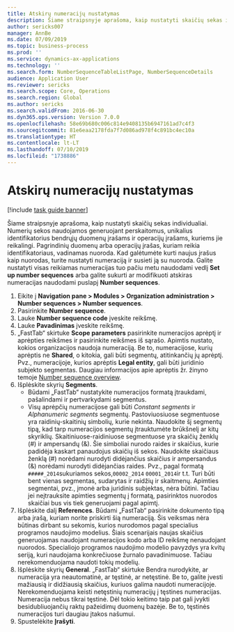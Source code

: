 ```yaml
---
title: Atskirų numeracijų nustatymas
description: Šiame straipsnyje aprašoma, kaip nustatyti skaičių sekas individualiai.
author: sericks007
manager: AnnBe
ms.date: 07/09/2019
ms.topic: business-process
ms.prod: ''
ms.service: dynamics-ax-applications
ms.technology: ''
ms.search.form: NumberSequenceTableListPage, NumberSequenceDetails
audience: Application User
ms.reviewer: sericks
ms.search.scope: Core, Operations
ms.search.region: Global
ms.author: sericks
ms.search.validFrom: 2016-06-30
ms.dyn365.ops.version: Version 7.0.0
ms.openlocfilehash: 58e69b680c006c814e9408135b6947161ad7c4f3
ms.sourcegitcommit: 81e6eaa2178fda7f7d086ad978f4c891bc4ec10a
ms.translationtype: HT
ms.contentlocale: lt-LT
ms.lasthandoff: 07/10/2019
ms.locfileid: "1738886"
---
```

# <a name="set-up-number-sequences-on-an-individual-basis"></a>Atskirų numeracijų nustatymas

[!include [task guide banner](../../includes/task-guide-banner.md)]

Šiame straipsnyje aprašoma, kaip nustatyti skaičių sekas individualiai. Numerių sekos naudojamos generuojant perskaitomus, unikalius identifikatorius bendrųjų duomenų įrašams ir operacijų įrašams, kuriems jie reikalingi. Pagrindinių duomenų arba operacijų įrašas, kuriam reikia identifikatoriaus, vadinamas nuoroda. Kad galėtumėte kurti naujus įrašus kaip nuorodas, turite nustatyti numeraciją ir susieti ją su nuoroda. Galite nustatyti visas reikiamas numeracijas tuo pačiu metu naudodami vedlį **Set up number sequences** arba galite sukurti ar modifikuoti atskiras numeracijas naudodami puslapį **Number sequences**.

1. Eikite į **Navigation pane > Modules > Organization administration > Number sequences > Number sequences**.
2. Pasirinkite **Number sequence**.
3. Lauke **Number sequence code** įveskite reikšmę.
4. Lauke **Pavadinimas** įveskite reikšmę.
5. „FastTab“ skirtuke **Scope parameters** pasirinkite numeracijos aprėptį ir aprėpties reikšmes ir pasirinkite reikšmes iš sąrašo. Apimtis nustato, kokios organizacijos naudoja numeraciją. Be to, numeracijose, kurių aprėptis ne **Shared**, o kitokia, gali būti segmentų, atitinkančių jų aprėptį. Pvz., numeracijoje, kurios aprėptis **Legal entity**, gali būti juridinio subjekto segmentas. Daugiau informacijos apie aprėptis žr. žinyno temoje [Number sequence overview](https://github.com/MicrosoftDocs/Dynamics-365-Operations/blob/master/articles/fin-and-ops/organization-administration/number-sequence-overview.md).  
6. Išplėskite skyrių **Segments**.
    - Būdami „FastTab“  nustatykite numeracijos formatą įtraukdami, pašalindami ir pertvarkydami segmentus.  
    - Visų aprėpčių numeracijose gali būti *Constant segments* ir *Alphanumeric segments* segmentų. Pastoviuosiuose segmentuose yra raidinių-skaitinių simbolių, kurie nekinta. Naudokite šį segmentų tipą, kad tarp numeracijos segmentų įtrauktumėte brūkšnelį ar kitų skyriklių. Skaitiniuose-raidiniuose segmentuose yra skaičių ženklų (#) ir ampersandų (&). Šie simboliai nurodo raides ir skaičius, kurie padidėja kaskart panaudojus skaičių iš sekos. Naudokite skaičiaus ženklą (#) norėdami nurodyti didėjančius skaičius ir ampersandus (&) norėdami nurodyti didėjančias raides. Pvz., pagal formatą `#####_2014`sukuriamos sekos,`00002_2014` `00001_2014`ir t.t. Turi būti bent vienas segmentas, sudarytas ir raidžių ir skaitmenų. Apimties segmentai, pvz., įmonė arba juridinis subjektas, nėra būtini. Tačiau jei neįtrauksite apimties segmentų į formatą, pasirinktos nuorodos skaičiai bus vis tiek generuojami pagal apimtį.  
7. Išplėskite dalį **References**. Būdami „FastTab“  pasirinkite dokumento tipą arba įrašą, kuriam norite priskirti šią numeraciją. Šis veiksmas nėra būtinas dirbant su sekomis, kurios nurodomos pagal specialius programos naudojimo modelius. Šiais scenarijais naujas skaičius generuojamas naudojant numeracijos kodo arba ID reikšmę nenaudojant nuorodos. Specialiojo programos naudojimo modelio pavyzdys yra kvitų seriją, kuri naudojama konkrečiuose žurnalo pavadinimuose. Tačiau nerekomenduojama naudoti tokių modelių.  
8. Išplėskite skyrių **General**. „FastTab“ skirtuke Bendra nurodykite, ar numeracija yra neautomatinė, ar tęstinė, ar netęstinė. Be to, galite įvesti mažiausią ir didžiausią skaičius, kuriuos galima naudoti numeracijoje. Nerekomenduojama keisti netęstinių numeracijų į tęstines numeracijas. Numeracija nebus tikrai tęstinė. Dėl tokio keitimo taip pat gali įvykti besidubliuojančių raktų pažeidimų duomenų bazėje. Be to, tęstinės numeracijos turi daugiau įtakos našumui.   
9. Spustelėkite **Įrašyti**.

